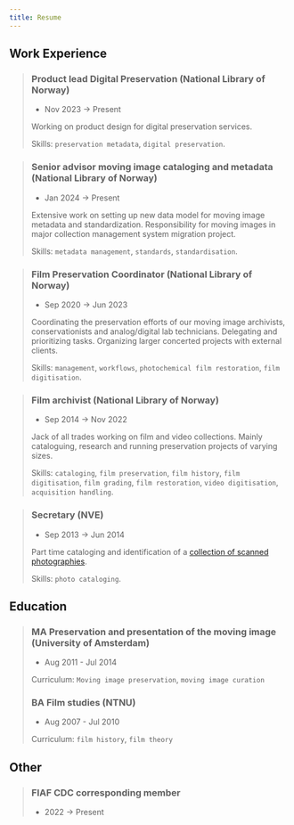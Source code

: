 ```yaml
---
title: Resume
---
```


## **Work Experience**
> ### **Product lead Digital Preservation (National Library of Norway)** 
> 
> - Nov 2023 -> Present
> 
> Working on product design for digital preservation services.
> 
> Skills: `preservation metadata`, `digital preservation`.


> ### **Senior advisor moving image cataloging and metadata (National Library of Norway)** 
> 
> - Jan 2024 -> Present
> 
> Extensive work on setting up new data model for moving image metadata and standardization. 
> Responsibility for moving images in major collection management system migration project. 
> 
> Skills: `metadata management`, `standards`, `standardisation`.


> ### **Film Preservation Coordinator (National Library of Norway)** 
> 
> - Sep 2020 -> Jun 2023
> 
> Coordinating the preservation efforts of our moving image archivists, conservationists and analog/digital lab technicians. 
> Delegating and prioritizing tasks. 
> Organizing larger concerted projects with external clients.
> 
> Skills: `management`, `workflows`, `photochemical film restoration`, `film digitisation`.


> ### **Film archivist (National Library of Norway)** 
> 
> - Sep 2014 -> Nov 2022
> 
> Jack of all trades working on film and video collections. 
> Mainly cataloguing, research and running preservation projects of varying sizes.
> 
> Skills: `cataloging`, `film preservation`, `film history`, `film digitisation`, `film grading`, `film restoration`, `video digitisation`, `acquisition handling`.


> ### **Secretary (NVE)** 
> 
> - Sep 2013 -> Jun 2014
> 
> Part time cataloging and identification of a [collection of scanned photographies](https://digitaltmuseum.no/search/?aq=owner%3A%22NVE%22&q=NVE.UNV).
> 
> Skills: `photo cataloging`.


## **Education**
> ###  MA Preservation and presentation of the moving image (University of Amsterdam)
> 
> - Aug 2011 - Jul 2014 
> 
> Curriculum: `Moving image preservation`, `moving image curation`
> 
> ### BA Film studies (NTNU)
> 
> - Aug 2007 - Jul 2010  
> 
> Curriculum: `film history`, `film theory`

## **Other** 

> ### FIAF CDC corresponding member
> - 2022 -> Present


